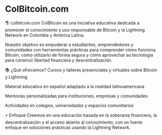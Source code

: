 # ColBitcoin.com
🌎 colbitcoin.com
ColBitcoin es una iniciativa educativa dedicada a promover el conocimiento y uso responsable de Bitcoin y la Lightning Network en Colombia y América Latina.

Nuestro objetivo es empoderar a estudiantes, emprendedores y comunidades con herramientas prácticas para comprender cómo funciona Bitcoin, cómo utilizarlo de forma segura y cómo aprovechar su tecnología para construir libertad financiera y descentralización.

📚 ¿Qué ofrecemos?
Cursos y talleres presenciales y virtuales sobre Bitcoin y Lightning

Material educativo en español adaptado a la realidad latinoamericana

Mentorías personalizadas para instituciones, empresas y comunidades

Actividades en colegios, universidades y espacios comunitarios

⚡ Enfoque
Creemos en una educación basada en la soberanía financiera, la descentralización y el acceso abierto al conocimiento, con un fuerte enfoque en soluciones prácticas usando la Lightning Network.
